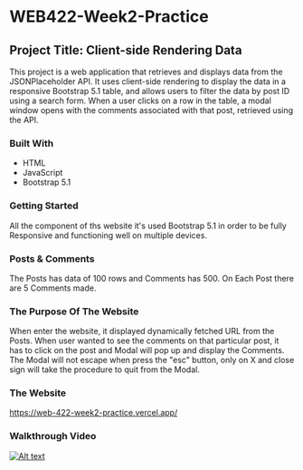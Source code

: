 # WEB422-Week2-Practice

## Project Title: Client-side Rendering Data

This project is a web application that retrieves and displays data from the JSONPlaceholder API. It uses client-side rendering to display the data in a responsive Bootstrap 5.1 table, and allows users to filter the data by post ID using a search form. When a user clicks on a row in the table, a modal window opens with the comments associated with that post, retrieved using the API.

### Built With
* HTML
* JavaScript
* Bootstrap 5.1

### Getting Started
All the component of ths website it's used Bootstrap 5.1 in order to be fully Responsive and functioning well on multiple devices.

### Posts & Comments
The Posts has data of 100 rows and Comments has 500. On Each Post there are 5 Comments made.

### The Purpose Of The Website
When enter the website, it displayed dynamically fetched URL from the Posts. When user wanted to see the comments on that particular post, it has to click on the post and Modal will pop up and display the Comments. The Modal will not escape when press the "esc" button, only on X and close sign will take the procedure to quit from the Modal.

### The Website
https://web-422-week2-practice.vercel.app/

### Walkthrough Video
[![Alt text](https://img.youtube.com/vi/uma1oMTIiC4/0.jpg)](https://www.youtube.com/watch?v=uma1oMTIiC4)
